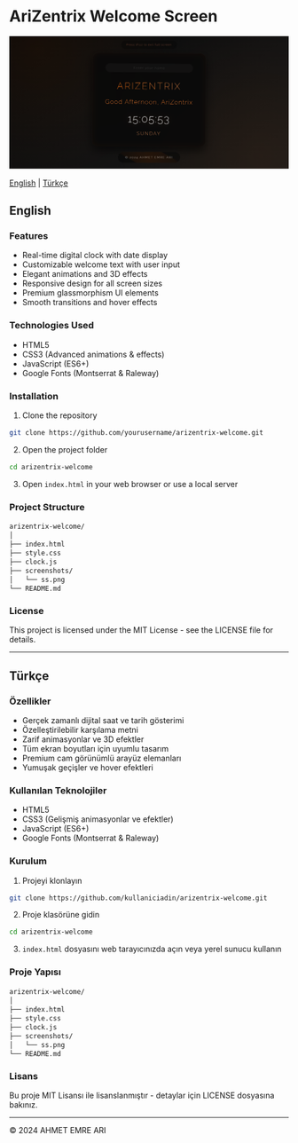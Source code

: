 # AriZentrix Welcome Screen

![AriZentrix Welcome Screen](screenshots/ss.png)

[English](#english) | [Türkçe](#türkçe)

## English

### Features
- Real-time digital clock with date display
- Customizable welcome text with user input
- Elegant animations and 3D effects
- Responsive design for all screen sizes
- Premium glassmorphism UI elements
- Smooth transitions and hover effects

### Technologies Used
- HTML5
- CSS3 (Advanced animations & effects)
- JavaScript (ES6+)
- Google Fonts (Montserrat & Raleway)

### Installation
1. Clone the repository
```bash
git clone https://github.com/yourusername/arizentrix-welcome.git
```

2. Open the project folder
```bash
cd arizentrix-welcome
```

3. Open `index.html` in your web browser or use a local server

### Project Structure
```
arizentrix-welcome/
│
├── index.html
├── style.css
├── clock.js
├── screenshots/
│   └── ss.png
└── README.md
```

### License
This project is licensed under the MIT License - see the LICENSE file for details.

---

## Türkçe

### Özellikler
- Gerçek zamanlı dijital saat ve tarih gösterimi
- Özelleştirilebilir karşılama metni
- Zarif animasyonlar ve 3D efektler
- Tüm ekran boyutları için uyumlu tasarım
- Premium cam görünümlü arayüz elemanları
- Yumuşak geçişler ve hover efektleri

### Kullanılan Teknolojiler
- HTML5
- CSS3 (Gelişmiş animasyonlar ve efektler)
- JavaScript (ES6+)
- Google Fonts (Montserrat & Raleway)

### Kurulum
1. Projeyi klonlayın
```bash
git clone https://github.com/kullaniciadin/arizentrix-welcome.git
```

2. Proje klasörüne gidin
```bash
cd arizentrix-welcome
```

3. `index.html` dosyasını web tarayıcınızda açın veya yerel sunucu kullanın

### Proje Yapısı
```
arizentrix-welcome/
│
├── index.html
├── style.css
├── clock.js
├── screenshots/
│   └── ss.png
└── README.md
```

### Lisans
Bu proje MIT Lisansı ile lisanslanmıştır - detaylar için LICENSE dosyasına bakınız.

---

© 2024 AHMET EMRE ARI
